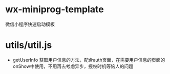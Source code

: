 # wx-miniprog-template
微信小程序快速启动模板

# utils/util.js
- getUserInfo
  获取用户信息的方法，配合auth页面，在需要用户信息的页面的onShow中使用，不用再去考虑异步，授权时机等恼人的问题

